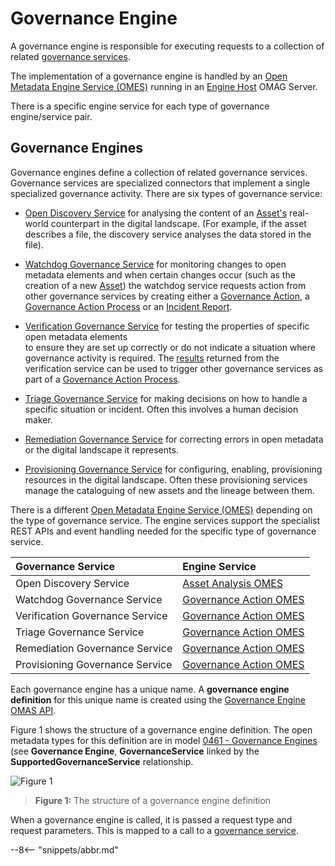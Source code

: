 <!-- SPDX-License-Identifier: CC-BY-4.0 -->
<!-- Copyright Contributors to the ODPi Egeria project. -->


# Governance Engine

A governance engine is responsible for executing requests to a collection of related
[governance services](governance-service.md).

The implementation of a governance engine is
handled by an [Open Metadata Engine Service (OMES)](/egeria-docs/services/omes)
running in an [Engine Host](/egeria-docs/concepts/engine-host) OMAG Server.

There is a specific engine service for each type of governance engine/service pair.

## Governance Engines

Governance engines define a collection of related governance
services.  Governance services are specialized connectors that
implement a single specialized governance activity.
There are six types of governance service:

* [Open Discovery Service](/egeria-docs/concepts/open-discovery-service) for
  analysing the content of an [Asset's](/egeria-docs/concepts/asset) real-world counterpart
  in the digital landscape. (For example, if the asset describes a file, the discovery service
  analyses the data stored in the file).
  
* [Watchdog Governance Service](/egeria-docs/guides/developer/governance-action-services/watchdog-governance-service) for
  monitoring changes to open metadata elements and when certain changes occur
  (such as the creation of a new [Asset](/egeria-docs/concepts/asset))
  the watchdog service requests action from
  other governance services by creating either a
  [Governance Action](/egeria-docs/concepts/governance-action),
  a [Governance Action Process](/egeria-docs/concepts/governance-action-process)
  or an [Incident Report](/egeria-docs/concepts/incident-report).
  
* [Verification Governance Service](/egeria-docs/guides/developer/governance-action-services/verification-governance-service)
  for testing the properties of specific open metadata elements  
  to ensure they are set up correctly or
  do not indicate a situation where governance activity is required.
  The [results](/egeria-docs/concepts/guard) returned from the verification service
  can be used to trigger other governance services as part of a
  [Governance Action Process](/egeria-docs/concepts/governance-action-process).
  
* [Triage Governance Service](/egeria-docs/guides/developer/governance-action-services/triage-governance-service) for making
  decisions on how to handle a specific situation or incident.  Often this involves
  a human decision maker.
  
* [Remediation Governance Service](/egeria-docs/guides/developer/governance-action-services/remediation-governance-service) for
  correcting errors in open metadata or the digital landscape it represents.
   
* [Provisioning Governance Service](/egeria-docs/guides/developer/governance-action-services/provisioning-governance-service) for
  configuring, enabling, provisioning resources in the digital landscape.  Often these provisioning
  services manage the cataloguing of new assets and the lineage between them.

There is a different [Open Metadata Engine Service (OMES)](/egeria-docs/services/omes)
depending on the type of governance service.  The engine services support
the specialist REST APIs and event handling needed for the specific
type of governance service.


| Governance Service | Engine Service |
| :----------------- | :------------- | 
| Open Discovery Service | [Asset Analysis OMES](/egeria-docs/services/omes/asset-analysis/overview) |
| Watchdog Governance Service | [Governance Action OMES](/egeria-docs/services/omes/governance-action/overview) |
| Verification Governance Service | [Governance Action OMES](/egeria-docs/services/omes/governance-action/overview) |
| Triage Governance Service | [Governance Action OMES](/egeria-docs/services/omes/governance-action/overview) |
| Remediation Governance Service | [Governance Action OMES](/egeria-docs/services/omes/governance-action/overview) |
| Provisioning Governance Service | [Governance Action OMES](/egeria-docs/services/omes/governance-action/overview) |


Each governance engine has a unique name. 
A **governance engine definition** for this unique name
is created using the
[Governance Engine OMAS API](/egeria-docs/services/omas/governance-engine/overview).

Figure 1 shows the structure of a governance engine definition.
The open metadata types for this definition are in
model [0461 - Governance Engines](/egeria-docs/types/4/0461-Governance-Engines)
(see **Governance Engine**, **GovernanceService** linked by the **SupportedGovernanceService** relationship.


![Figure 1](/egeria-docs/concepts/governance-request-type.png)
> **Figure 1:** The structure of a governance engine definition


When a governance engine is called, it is passed a request type
and request parameters.  This is mapped to a call to a [governance service](governance-service.md).



--8<-- "snippets/abbr.md"